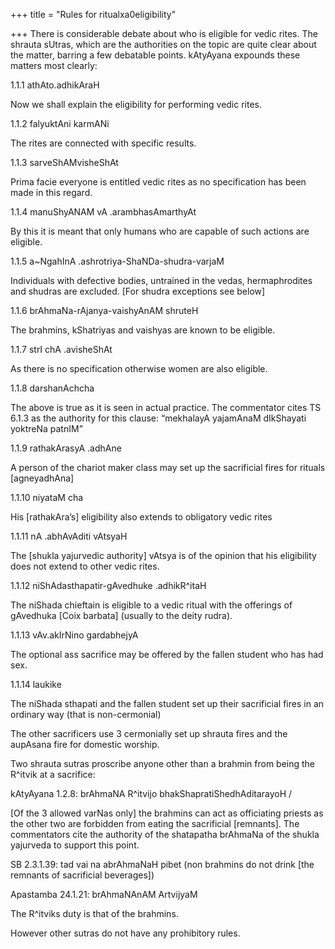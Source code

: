 +++
title = "Rules for ritualxa0eligibility"

+++
There is considerable debate about who is eligible for vedic rites. The
shrauta sUtras, which are the authorities on the topic are quite clear
about the matter, barring a few debatable points. kAtyAyana expounds
these matters most clearly:  
  
1.1.1 athAto.adhikAraH  
  
Now we shall explain the eligibility for performing vedic rites.  
  
1.1.2 falyuktAni karmANi  
  
The rites are connected with specific results.  
  
1.1.3 sarveShAMvisheShAt  
  
Prima facie everyone is entitled vedic rites as no specification has
been made in this regard.  
  
1.1.4 manuShyANAM vA .arambhasAmarthyAt  
  
By this it is meant that only humans who are capable of such actions are
eligible.  
  
1.1.5 a\~NgahInA .ashrotriya-ShaNDa-shudra-varjaM  
  
Individuals with defective bodies, untrained in the vedas,
hermaphrodites and shudras are excluded. \[For shudra exceptions see
below\]  
  
1.1.6 brAhmaNa-rAjanya-vaishyAnAM shruteH  
  
The brahmins, kShatriyas and vaishyas are known to be eligible.  
  
1.1.7 strI chA .avisheShAt  
  
As there is no specification otherwise women are also eligible.  
  
1.1.8 darshanAchcha  
  
The above is true as it is seen in actual practice. The commentator
cites TS 6.1.3 as the authority for this clause: “mekhalayA yajamAnaM
dIkShayati yoktreNa patnIM”  
  
1.1.9 rathakArasyA .adhAne  
  
A person of the chariot maker class may set up the sacrificial fires for
rituals \[agneyadhAna\]  
  
1.1.10 niyataM cha  
  
His \[rathakAra’s\] eligibility also extends to obligatory vedic rites  
  
1.1.11 nA .abhAvAditi vAtsyaH  
  
The \[shukla yajurvedic authority\] vAtsya is of the opinion that his
eligibility does not extend to other vedic rites.  
  
1.1.12 niShAdasthapatir-gAvedhuke .adhikR^itaH  
  
The niShada chieftain is eligible to a vedic ritual with the offerings
of gAvedhuka \[Coix barbata\] (usually to the deity rudra).  
  
1.1.13 vAv.akIrNino gardabhejyA  
  
The optional ass sacrifice may be offered by the fallen student who has
had sex.  
  
1.1.14 laukike  
  
The niShada sthapati and the fallen student set up their sacrificial
fires in an ordinary way (that is non-cermonial)  
  
The other sacrificers use 3 cermonially set up shrauta fires and the
aupAsana fire for domestic worship.

Two shrauta sutras proscribe anyone other than a brahmin from being the
R^itvik at a sacrifice:  
  
kAtyAyana 1.2.8: brAhmaNA R^itvijo bhakShapratiShedhAditarayoH /  
  
\[Of the 3 allowed varNas only\] the brahmins can act as officiating
priests as the other two are forbidden from eating the sacrificial
\[remnants\]. The commentators cite the authority of the shatapatha
brAhmaNa of the shukla yajurveda to support this point.  
  
SB 2.3.1.39: tad vai na abrAhmaNaH pibet (non brahmins do not drink
\[the remnants of sacrificial beverages\])  
  
Apastamba 24.1.21: brAhmaNAnAM ArtvijyaM  
  
The R^itviks duty is that of the brahmins.

However other sutras do not have any prohibitory rules.
